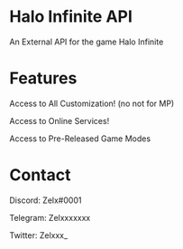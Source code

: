 # Halo Infinite API

An External API for the game Halo Infinite

# Features

Access to All Customization! (no not for MP)

Access to Online Services!

Access to Pre-Released Game Modes


# Contact 

Discord: Zelx#0001

Telegram: Zelxxxxxxx

Twitter: Zelxxx_

